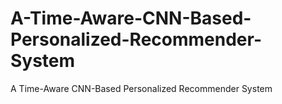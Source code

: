 # A-Time-Aware-CNN-Based-Personalized-Recommender-System
A Time-Aware CNN-Based Personalized Recommender System
